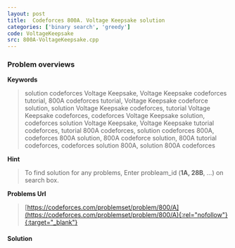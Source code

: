 ```yaml
---
layout: post
title:  Codeforces 800A. Voltage Keepsake solution
categories: ['binary search', 'greedy']
code: VoltageKeepsake
src: 800A-VoltageKeepsake.cpp
---
```

### **Problem overviews**

**Keywords**
> solution codeforces Voltage Keepsake, Voltage Keepsake codeforces tutorial, 800A codeforces tutorial, Voltage Keepsake codeforce solution, solution Voltage Keepsake codeforces, tutorial Voltage Keepsake codeforces, codeforces Voltage Keepsake solution, codeforces solution Voltage Keepsake, Voltage Keepsake tutorial codeforces, tutorial 800A codeforces, solution codeforces 800A, codeforces 800A solution, 800A codeforce solution, 800A tutorial codeforces, codeforces solution 800A, solution 800A codeforces

**Hint**
> To find solution for any problems, Enter probleam_id (**1A, 28B**, ...) on search box. 

**Problems Url**
> [https://codeforces.com/problemset/problem/800/A](https://codeforces.com/problemset/problem/800/A){:rel="nofollow"}{:target="_blank"}

#### **Solution**



